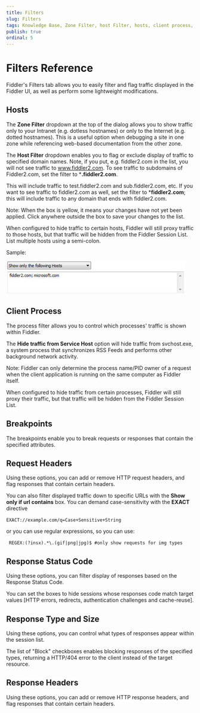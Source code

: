 ```yaml
---
title: Filters
slug: Filters
tags: Knowledge Base, Zone Filter, host Filter, hosts, client process, hide traffic, PID, REGEX
publish: true
ordinal: 5
---
```


Filters Reference
=================

Fiddler's Filters tab allows you to easily filter and flag traffic displayed in the Fiddler UI, as well as perform some lightweight modifications.

Hosts
-----

The **Zone Filter** dropdown at the top of the dialog allows you to show traffic only to your Intranet (e.g. dotless hostnames) or only to the Internet (e.g. dotted hostnames). This is a useful option when debugging a site in one zone while referencing web-based documentation from the other zone.

The **Host Filter** dropdown enables you to flag or exclude display of traffic to specified domain names. Note, if you put, e.g. fiddler2.com in the list, you will not see traffic to www.fiddler2.com. To see traffic to subdomains of Fiddler2.com, set the filter to ***.fiddler2.com**. 

This will include traffic to test.fiddler2.com and sub.fiddler2.com, etc. If you want to see traffic to fiddler2.com as well, set the filter to ***fiddler2.com**; this will include traffic to any domain that ends with fiddler2.com.

Note: When the box is yellow, it means your changes have not yet been applied. Click anywhere outside the box to save your changes to the list.

When configured to hide traffic to certain hosts, Fiddler will still proxy traffic to those hosts, but that traffic will be hidden from the Fiddler Session List. List multiple hosts using a semi-colon.

Sample:

![Filter to Hosts][1]

Client Process
--------------

The process filter allows you to control which processes' traffic is shown within Fiddler. 

The **Hide traffic from Service Host** option will hide traffic from svchost.exe, a system process that synchronizes RSS Feeds and performs other background network activity.

Note: Fiddler can only determine the process name/PID owner of a request when the client application is running on the same computer as Fiddler itself.

When configured to hide traffic from certain processes, Fiddler will still proxy their traffic, but that traffic will be hidden from the Fiddler Session List.

Breakpoints
-----------

The breakpoints enable you to break requests or responses that contain the specified attributes.

Request Headers
---------------

Using these options, you can add or remove HTTP request headers, and flag responses that contain certain headers.

You can also filter displayed traffic down to specific URLs with the **Show only if url contains** box. You can demand case-sensitivity with the **EXACT** directive

    EXACT://example.com/q=Case+Sensitive+String 

or you can use regular expressions, so you can use:

     REGEX:(?insx).*\.(gif|png|jpg)$ #only show requests for img types

Response Status Code
--------------------

Using these options, you can filter display of responses based on the Response Status Code.

You can set the boxes to hide sessions whose responses code match target values [HTTP errors, redirects, authentication challenges and cache-reuse].

Response Type and Size
----------------------

Using these options, you can control what types of responses appear within the session list.

The list of "Block" checkboxes enables blocking responses of the specified types, returning a HTTP/404 error to the client instead of the target resource.

Response Headers
----------------

Using these options, you can add or remove HTTP response headers, and flag responses that contain certain headers.

[1]: ../images/Filters/FilterToHosts.png
